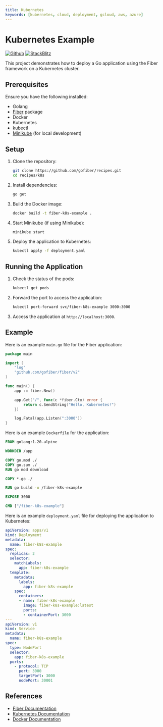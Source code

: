```yaml
---
title: Kubernetes
keywords: [kubernetes, cloud, deployment, gcloud, aws, azure]
---
```


# Kubernetes Example

[![Github](https://img.shields.io/static/v1?label=&message=Github&color=2ea44f&style=for-the-badge&logo=github)](https://github.com/gofiber/recipes/tree/master/k8s) [![StackBlitz](https://img.shields.io/static/v1?label=&message=StackBlitz&color=2ea44f&style=for-the-badge&logo=StackBlitz)](https://stackblitz.com/github/gofiber/recipes/tree/master/k8s)

This project demonstrates how to deploy a Go application using the Fiber framework on a Kubernetes cluster.

## Prerequisites

Ensure you have the following installed:

- Golang
- [Fiber](https://github.com/gofiber/fiber) package
- Docker
- Kubernetes
- kubectl
- [Minikube](https://minikube.sigs.k8s.io/docs/start/) (for local development)

## Setup

1. Clone the repository:
    ```sh
    git clone https://github.com/gofiber/recipes.git
    cd recipes/k8s
    ```

2. Install dependencies:
    ```sh
    go get
    ```

3. Build the Docker image:
    ```sh
    docker build -t fiber-k8s-example .
    ```

4. Start Minikube (if using Minikube):
    ```sh
    minikube start
    ```

5. Deploy the application to Kubernetes:
    ```sh
    kubectl apply -f deployment.yaml
    ```

## Running the Application

1. Check the status of the pods:
    ```sh
    kubectl get pods
    ```

2. Forward the port to access the application:
    ```sh
    kubectl port-forward svc/fiber-k8s-example 3000:3000
    ```

3. Access the application at `http://localhost:3000`.

## Example

Here is an example `main.go` file for the Fiber application:

```go
package main

import (
    "log"
    "github.com/gofiber/fiber/v2"
)

func main() {
    app := fiber.New()

    app.Get("/", func(c *fiber.Ctx) error {
        return c.SendString("Hello, Kubernetes!")
    })

    log.Fatal(app.Listen(":3000"))
}
```

Here is an example `Dockerfile` for the application:

```Dockerfile
FROM golang:1.20-alpine

WORKDIR /app

COPY go.mod ./
COPY go.sum ./
RUN go mod download

COPY *.go ./

RUN go build -o /fiber-k8s-example

EXPOSE 3000

CMD ["/fiber-k8s-example"]
```

Here is an example `deployment.yaml` file for deploying the application to Kubernetes:

```yaml
apiVersion: apps/v1
kind: Deployment
metadata:
  name: fiber-k8s-example
spec:
  replicas: 2
  selector:
    matchLabels:
      app: fiber-k8s-example
  template:
    metadata:
      labels:
        app: fiber-k8s-example
    spec:
      containers:
      - name: fiber-k8s-example
        image: fiber-k8s-example:latest
        ports:
        - containerPort: 3000
---
apiVersion: v1
kind: Service
metadata:
  name: fiber-k8s-example
spec:
  type: NodePort
  selector:
    app: fiber-k8s-example
  ports:
    - protocol: TCP
      port: 3000
      targetPort: 3000
      nodePort: 30001
```

## References

- [Fiber Documentation](https://docs.gofiber.io)
- [Kubernetes Documentation](https://kubernetes.io/docs/)
- [Docker Documentation](https://docs.docker.com/)
